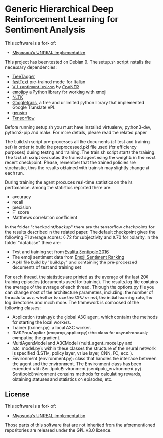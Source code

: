 Generic Hierarchical Deep Reinforcement Learning for Sentiment Analysis
==========
  
This software is a fork of:
* [Miyosuda's UNREAL implementation](https://github.com/miyosuda/unreal)

This project has been tested on Debian 9. The setup.sh script installs the necessary dependencies:
* [TreeTagger](http://www.cis.uni-muenchen.de/~schmid/tools/TreeTagger/)
* [fastText](https://fasttext.cc/docs/en/crawl-vectors.html) pre-trained model for Italian
* [VU sentiment lexicon](https://github.com/opener-project/VU-sentiment-lexicon) by [OpeNER](http://www.opener-project.eu/)
* [emojipy](https://github.com/launchyard/emojipy) a Python library for working with emoji
* [NLTK](http://www.nltk.org/)
* [Googletrans](https://pypi.org/project/googletrans/2.2.0/), a free and unlimited python library that implemented Google Translate API.
* [gensim](https://radimrehurek.com/gensim/)
* [Tensorflow](https://www.tensorflow.org/)

Before running setup.sh you must have installed virtualenv, python3-dev, python3-pip and make. 
For more details, please read the related paper.

The build.sh script pre-processes all the documents (of test and training set) in order to build the preprocessed.pkl file used (for efficiency purposes) during testing and training.
The train.sh script starts the training.
The test.sh script evaluates the trained agent using the weights in the most recent checkpoint. Please, remember that the trained policies are stochastic, thus the results obtained with train.sh may slightly change at each run.

During training the agent produces real-time statistics on the its perfomance. Among the statistics reported there are: 
* accuracy
* recall
* precision
* F1 score
* Matthews correlation coefficient

In the folder "checkpoint/backup" there are the tensorflow checkpoints for the results described in the related paper. The default checkpoint gives the following F1 average scores: 0.72 for subjectivity and 0.70 for polarity.
In the folder "database" there are:
* Test and training set from [Evalita Sentipolc 2016](http://www.evalita.it/2016/tasks/sentipolc)
* The emoji sentiment data from [Emoji Sentiment Ranking](http://kt.ijs.si/data/Emoji_sentiment_ranking/)
* A pkl file build by "build.py" and containing the pre-processed documents of test and training set

For each thread, the statistics are printed as the average of the last 200 training episodes (documents used for training). The results.log file contains the average of the average of each thread.
Through the options.py file you can change most of the architecture parameters, including: the number of threads to use, whether to use the GPU or not, the initial learning rate, the log directories and much more.
The framework is composed of the following classes:
* Application (train.py): the global A3C agent, which contains the methods for starting the local workers.
* Trainer (trainer.py): a local A3C worker.
* RMSPropApplier (rmsprop_applier.py): the class for asynchronously computing the gradient.
* MultiAgentModel and A3CModel (multi_agent_model.py and a3c_model.py): within these classes the structure of the neural network is specified (LSTM, policy layer, value layer, CNN, FC, ecc..).
* Environment (environment.py): class that handles the interface between the agent and the environment. The Environment class has been extended with SentipolcEnvironment (sentipolc_environment.py). SentipolcEnvironment contains methods for calculating rewards, obtaining statuses and statistics on episodes, etc.

License
-------

This software is a fork of:
* [Miyosuda's UNREAL implementation](https://github.com/miyosuda/unreal)

Those parts of this software that are not inherited from the aforementioned repositories are released under the GPL v3.0 licence.